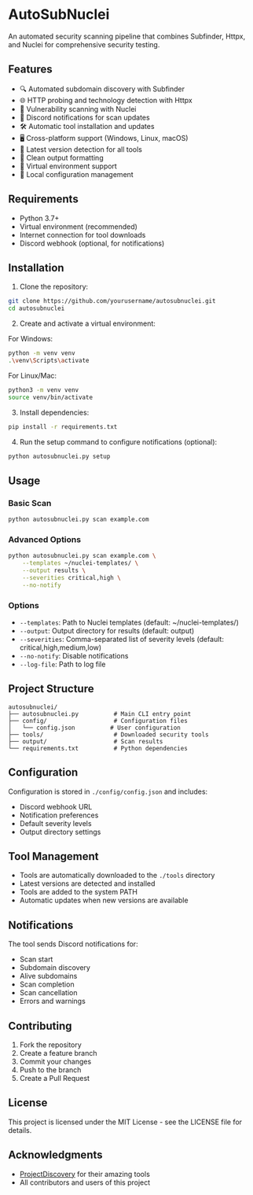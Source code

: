 # AutoSubNuclei

An automated security scanning pipeline that combines Subfinder, Httpx, and Nuclei for comprehensive security testing.

## Features

- 🔍 Automated subdomain discovery with Subfinder
- 🌐 HTTP probing and technology detection with Httpx
- 🎯 Vulnerability scanning with Nuclei
- 🔔 Discord notifications for scan updates
- 🛠️ Automatic tool installation and updates
- 🖥️ Cross-platform support (Windows, Linux, macOS)
- 🔄 Latest version detection for all tools
- 🎨 Clean output formatting
- 🚀 Virtual environment support
- 📁 Local configuration management

## Requirements

- Python 3.7+
- Virtual environment (recommended)
- Internet connection for tool downloads
- Discord webhook (optional, for notifications)

## Installation

1. Clone the repository:
```bash
git clone https://github.com/yourusername/autosubnuclei.git
cd autosubnuclei
```

2. Create and activate a virtual environment:

For Windows:
```bash
python -m venv venv
.\venv\Scripts\activate
```

For Linux/Mac:
```bash
python3 -m venv venv
source venv/bin/activate
```

3. Install dependencies:
```bash
pip install -r requirements.txt
```

4. Run the setup command to configure notifications (optional):
```bash
python autosubnuclei.py setup
```

## Usage

### Basic Scan
```bash
python autosubnuclei.py scan example.com
```

### Advanced Options
```bash
python autosubnuclei.py scan example.com \
    --templates ~/nuclei-templates/ \
    --output results \
    --severities critical,high \
    --no-notify
```

### Options
- `--templates`: Path to Nuclei templates (default: ~/nuclei-templates/)
- `--output`: Output directory for results (default: output)
- `--severities`: Comma-separated list of severity levels (default: critical,high,medium,low)
- `--no-notify`: Disable notifications
- `--log-file`: Path to log file

## Project Structure

```
autosubnuclei/
├── autosubnuclei.py          # Main CLI entry point
├── config/                   # Configuration files
│   └── config.json          # User configuration
├── tools/                    # Downloaded security tools
├── output/                   # Scan results
└── requirements.txt          # Python dependencies
```

## Configuration

Configuration is stored in `./config/config.json` and includes:
- Discord webhook URL
- Notification preferences
- Default severity levels
- Output directory settings

## Tool Management

- Tools are automatically downloaded to the `./tools` directory
- Latest versions are detected and installed
- Tools are added to the system PATH
- Automatic updates when new versions are available

## Notifications

The tool sends Discord notifications for:
- Scan start
- Subdomain discovery
- Alive subdomains
- Scan completion
- Scan cancellation
- Errors and warnings

## Contributing

1. Fork the repository
2. Create a feature branch
3. Commit your changes
4. Push to the branch
5. Create a Pull Request

## License

This project is licensed under the MIT License - see the LICENSE file for details.

## Acknowledgments

- [ProjectDiscovery](https://projectdiscovery.io/) for their amazing tools
- All contributors and users of this project
